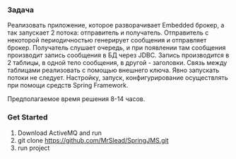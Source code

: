 ### Задача
Реализовать приложение, которое разворачивает Embedded брокер,
а так запускает 2 потока: отправитель и получатель.
Отправитель с некоторой периодичностью генерирует сообщения и отправляет брокер.
Получатель слушает очередь, и при появлении там сообщения
производит запись сообщения в БД через JDBC.
Запись производится в 2 таблицы, в одной тело сообщения, в другой - заголовки.
Связь между таблицами реализовать с помощью внешнего ключа.
Явно запускать потоки не следует.
Настройку, запуск, конфигурирование осуществлять при помощи средств Spring Framework.

Предполагаемое время решения 8-14 часов.

### Get Started
1. Download ActiveMQ and run <br>
2. git clone https://github.com/MrSlead/SpringJMS.git <br>
3. run project